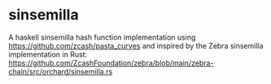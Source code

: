 # sinsemilla

A haskell sinsemilla hash function implementation using https://github.com/zcash/pasta_curves and inspired by the Zebra sinsemilla implementation in Rust: https://github.com/ZcashFoundation/zebra/blob/main/zebra-chain/src/orchard/sinsemilla.rs
